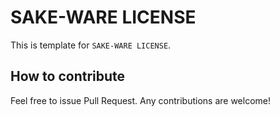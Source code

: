 # SAKE-WARE LICENSE

This is template for `SAKE-WARE LICENSE`.

## How to contribute

Feel free to issue Pull Request. Any contributions are welcome!